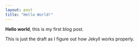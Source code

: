 ```yaml
---
layout: post
title: "Hello World!"
---
```


**Hello world**, this is my first blog post.

This is just the draft as I figure out how Jekyll works properly.